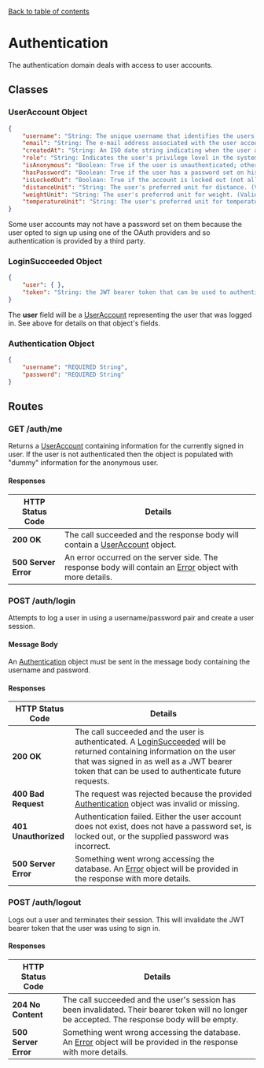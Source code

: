 [Back to table of contents](API.md)

# Authentication
The authentication domain deals with access to user accounts.

## Classes
### UserAccount Object
```json
{
	"username": "String: The unique username that identifies the users profile.",
	"email": "String: The e-mail address associated with the user account.",
	"createdAt": "String: An ISO date string indicating when the user account was first created. (UTC.)",
	"role": "String: Indicates the user's privilege level in the system. One of user|admin.",
	"isAnonymous": "Boolean: True if the user is unauthenticated; otherwise, false.",
	"hasPassword": "Boolean: True if the user has a password set on his/her account.",
	"isLockedOut": "Boolean: True if the account is locked out (not allowed to log in.)",
	"distanceUnit": "String: The user's preferred unit for distance. (Valid values are 'm' and 'ft'.)",
	"weightUnit": "String: The user's preferred unit for weight. (Valid values are 'kg' and 'lb'.)",
	"temperatureUnit": "String: The user's preferred unit for temperature. (Valid values are 'c' and 'f'.)"
}
```
Some user accounts may not have a password set on them because the user opted to sign up using one of the
OAuth providers and so authentication is provided by a third party.

### LoginSucceeded Object
```json
{
	"user": { },
	"token": "String: the JWT bearer token that can be used to authenticate future requests."
}
```

The **user** field will be a [UserAccount](#useraccount-object) representing the user that was logged
in. See above for details on that object's fields.

### Authentication Object
```json
{
	"username": "REQUIRED String",
	"password": "REQUIRED String"
}
```

## Routes
### GET /auth/me
Returns a [UserAccount](#useraccount-object) containing information for the currently signed in user. If
the user is not authenticated then the object is populated with "dummy" information for the anonymous user.

#### Responses
HTTP Status Code | Details
----- | -----
**200 OK** | The call succeeded and the response body will contain a [UserAccount](#useraccount-object) object.
**500 Server Error** | An error occurred on the server side. The response body will contain an [Error](General.md#error-object) object with more details.

### POST /auth/login
Attempts to log a user in using a username/password pair and create a user session.

#### Message Body
An [Authentication](#authentication-object) object must be sent in the message body containing the username
and password.

#### Responses
HTTP Status Code | Details
----- | -----
**200 OK** | The call succeeded and the user is authenticated. A [LoginSucceeded](#loginsucceeded-object) will be returned containing information on the user that was signed in as well as a JWT bearer token that can be used to authenticate future requests.
**400 Bad Request** | The request was rejected because the provided [Authentication](#authentication-object) object was invalid or missing.
**401 Unauthorized** | Authentication failed. Either the user account does not exist, does not have a password set, is locked out, or the supplied password was incorrect.
**500 Server Error** | Something went wrong accessing the database. An [Error](General.md#error-object) object will be provided in the response with more details.

### POST /auth/logout
Logs out a user and terminates their session. This will invalidate the JWT bearer token that the user was
using to sign in.

#### Responses
HTTP Status Code | Details
----- | -----
**204 No Content** | The call succeeded and the user's session has been invalidated. Their bearer token will no longer be accepted. The response body will be empty.
**500 Server Error** | Something went wrong accessing the database. An [Error](General.md#error-object) object will be provided in the response with more details.
